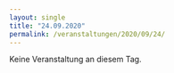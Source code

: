 ```yaml
---
layout: single
title: "24.09.2020"
permalink: /veranstaltungen/2020/09/24/
---
```


Keine Veranstaltung an diesem Tag.
